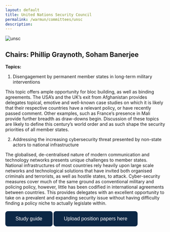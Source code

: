 ```yaml
---
layout: default
title: United Nations Security Council
permalink: /warmun/committees/unsc
description:
---
```

![unsc](https://user-images.githubusercontent.com/55463665/138574172-6e398c37-8818-488a-8a37-9e40f01f0e73.jpg)
## Chairs: Phillip Graynoth, Soham Banerjee
<b>Topics:</b>
  1. Disengagement by permanent member states in long-term military interventions

This topic offers ample opportunity for bloc building, as well as binding agreements. The USA’s and the UK’s exit from Afghanistan provides delegates topical, emotive and well-known case studies on which it is likely that their respective countries have a relevant policy, or have recently passed comment. Other examples, such as France’s presence in Mali provide further breadth as draw-downs begin. Discussion of these topics are likely to define this century’s world order and as such shape the security priorities of all member states.

  2. Addressing the increasing cybersecurity threat presented by non-state actors to national infrastructure

The globalised, de-centralised nature of modern communication and technology networks presents unique challenges to member states. National infrastructures of most countries rely heavily upon large scale networks and technological solutions that have invited both organised criminals and terrorists, as well as hostile states, to attack. Cyber-security measures cover much of the same ground as conventional military and policing policy, however, little has been codified in international agreements between countries. This provides delegates with an excellent opportunity to take on a prevalent and expanding security issue without having difficulty finding a policy niche to actually legislate within.
<br><br>
<a href="https://github.com/warwick-un-society/warwick-un-society.github.io/raw/master/WarMUN%202021%20Study%20Guide%20Security%20Council%20(1).pdf"><button style="background-color:#0C2745;border: none; border-radius: 8px; color: white; padding: 15px 32px; text-align: center; text-decoration: none; display: inline-block; font-size: 16px; cursor: pointer;">Study guide</button></a>
<a href="https://drive.google.com/drive/folders/16QuM0-5GongYsVHPaudK3PsqJ6r09Wbd?usp=sharing"><button style="background-color:#0C2745;border: none; border-radius: 8px; color: white; padding: 15px 32px; text-align: center; text-decoration: none; display: inline-block; font-size: 16px; cursor: pointer;">Upload position papers here</button></a>
